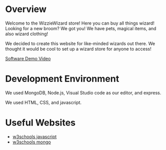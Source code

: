 # Overview

Welcome to the WizzieWizard store! Here you can buy all things wizard! Looking for a new broom? We got you! We have pets, magical items, and also wizard clothing!

We decided to create this website for like-minded wizards out there. We thought it would be cool to set up a wizard store for anyone to access!

[Software Demo Video](http://youtube.link.goes.here)

# Development Environment

We used MongoDB, Node.js, Visual Studio code as our editor, and express.

We used HTML, CSS, and javascript.

# Useful Websites

* [w3schools javascript](https://www.w3schools.com/js/)
* [w3schools mongo](https://www.w3schools.com/mongodb/)
